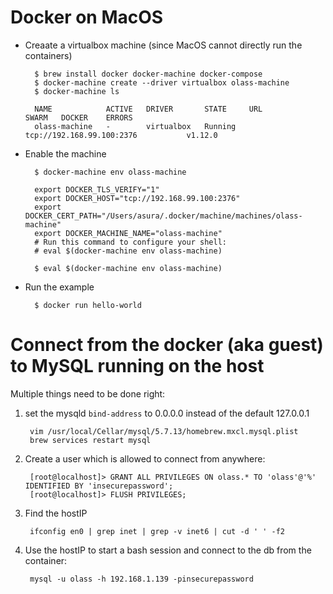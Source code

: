
# Docker on MacOS

- Creaate a virtualbox machine
(since MacOS cannot directly run the containers)

        $ brew install docker docker-machine docker-compose
        $ docker-machine create --driver virtualbox olass-machine
        $ docker-machine ls

        NAME            ACTIVE   DRIVER       STATE     URL                         SWARM   DOCKER    ERRORS
        olass-machine   -        virtualbox   Running   tcp://192.168.99.100:2376           v1.12.0

- Enable the machine

        $ docker-machine env olass-machine

        export DOCKER_TLS_VERIFY="1"
        export DOCKER_HOST="tcp://192.168.99.100:2376"
        export DOCKER_CERT_PATH="/Users/asura/.docker/machine/machines/olass-machine"
        export DOCKER_MACHINE_NAME="olass-machine"
        # Run this command to configure your shell:
        # eval $(docker-machine env olass-machine)

        $ eval $(docker-machine env olass-machine)

- Run the example

        $ docker run hello-world


# Connect from the docker (aka guest) to MySQL running on the host

Multiple things need to be done right:

1. set the mysqld `bind-address` to 0.0.0.0 instead of the default 127.0.0.1

        vim /usr/local/Cellar/mysql/5.7.13/homebrew.mxcl.mysql.plist
        brew services restart mysql

2. Create a user which is allowed to connect from anywhere:

        [root@localhost]> GRANT ALL PRIVILEGES ON olass.* TO 'olass'@'%' IDENTIFIED BY 'insecurepassword';
        [root@localhost]> FLUSH PRIVILEGES;

3. Find the hostIP

        ifconfig en0 | grep inet | grep -v inet6 | cut -d ' ' -f2

4. Use the hostIP to start a bash session and connect to the db from the container:

        mysql -u olass -h 192.168.1.139 -pinsecurepassword
